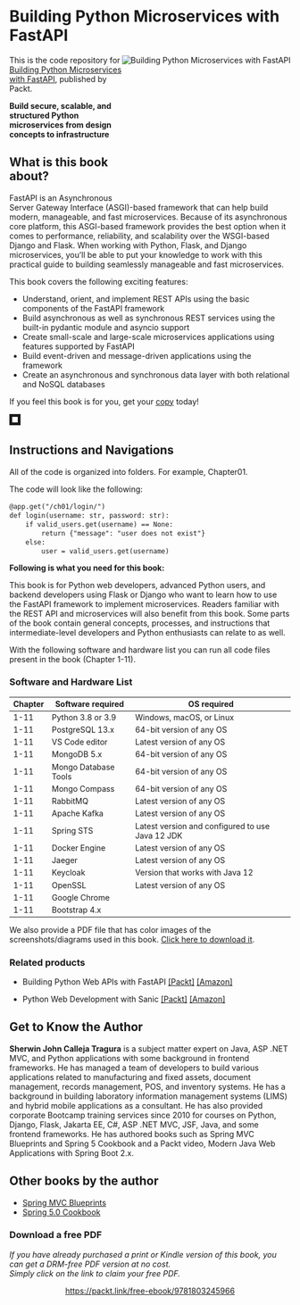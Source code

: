 # Building Python Microservices with FastAPI

<a href="https://www.packtpub.com/product/building-python-microservices-with-fastapi/9781803245966?utm_source=github&utm_medium=repository&utm_campaign=9781803245966"><img src="https://static.packt-cdn.com/products/9781803245966/cover/smaller" alt="Building Python Microservices with FastAPI" height="256px" align="right"></a>

This is the code repository for [Building Python Microservices with FastAPI](https://www.packtpub.com/product/building-python-microservices-with-fastapi/9781803245966?utm_source=github&utm_medium=repository&utm_campaign=9781803245966), published by Packt.

**Build secure, scalable, and structured Python microservices from design concepts to infrastructure**

## What is this book about?
FastAPI is an Asynchronous Server Gateway Interface (ASGI)-based framework that can help build modern, manageable, and fast microservices. Because of its asynchronous core platform, this ASGI-based framework provides the best option when it comes to performance, reliability, and scalability over the WSGI-based Django and Flask. When working with Python, Flask, and Django microservices, you’ll be able to put your knowledge to work with this practical guide to building seamlessly manageable and fast microservices.

This book covers the following exciting features: 
* Understand, orient, and implement REST APIs using the basic components of the FastAPI framework
* Build asynchronous as well as synchronous REST services using the built-in pydantic module and asyncio support
* Create small-scale and large-scale microservices applications using features supported by FastAPI
* Build event-driven and message-driven applications using the framework
* Create an asynchronous and synchronous data layer with both relational and NoSQL databases

If you feel this book is for you, get your [copy](https://www.amazon.com/dp/1803245964) today!

<a href="https://www.packtpub.com/?utm_source=github&utm_medium=banner&utm_campaign=GitHubBanner"><img src="https://raw.githubusercontent.com/PacktPublishing/GitHub/master/GitHub.png" 
alt="https://www.packtpub.com/" border="5" /></a>


## Instructions and Navigations
All of the code is organized into folders. For example, Chapter01.

The code will look like the following:
```
@app.get("/ch01/login/")
def login(username: str, password: str):
    if valid_users.get(username) == None:
        return {"message": "user does not exist"}
    else:
        user = valid_users.get(username)
```

**Following is what you need for this book:**

This book is for Python web developers, advanced Python users, and backend developers using Flask or Django who want to learn how to use the FastAPI framework to implement microservices. Readers familiar with the REST API and microservices will also benefit from this book. Some parts of the book contain general concepts, processes, and instructions that intermediate-level developers and Python enthusiasts can relate to as well.

With the following software and hardware list you can run all code files present in the book (Chapter 1-11).

### Software and Hardware List

| Chapter  | Software required                   | OS required                                      |
| -------- | ------------------------------------| -------------------------------------------------|
| 1-11     | Python 3.8 or 3.9                   | Windows, macOS, or Linux                         |
| 1-11     | PostgreSQL 13.x                     | 64-bit version of any OS                         |
| 1-11     | VS Code editor                      | Latest version of any OS                         |
| 1-11     | MongoDB 5.x                         | 64-bit version of any OS                         |
| 1-11     | Mongo Database Tools                | 64-bit version of any OS                         |
| 1-11     | Mongo Compass                       | 64-bit version of any OS                         |
| 1-11     | RabbitMQ                            | Latest version of any OS                         |
| 1-11     | Apache Kafka                        | Latest version of any OS                         |
| 1-11     | Spring STS                          | Latest version and configured to use Java 12 JDK |
| 1-11     | Docker Engine                       | Latest version of any OS                         |
| 1-11     | Jaeger                              | Latest version of any OS                         |
| 1-11     | Keycloak                            | Version that works with Java 12                  |
| 1-11     | OpenSSL                             | Latest version of any OS                         |
| 1-11     | Google Chrome                       |                                                  |
| 1-11     | Bootstrap 4.x                       |                                                  |


We also provide a PDF file that has color images of the screenshots/diagrams used in this book. [Click here to download it](https://packt.link/ohTNw).


### Related products <Other books you may enjoy>
* Building Python Web APIs with FastAPI [[Packt]](https://www.packtpub.com/product/building-python-web-apis-with-fastapi/9781801076630?_ga=2.180798177.738679754.1661260461-1157268863.1584421665&utm_source=github&utm_medium=repository&utm_campaign=9781801076630) [[Amazon]](https://www.amazon.com/dp/1801076634)

* Python Web Development with Sanic [[Packt]](https://www.packtpub.com/product/python-web-development-with-sanic/9781801814416?_ga=2.188147822.738679754.1661260461-1157268863.1584421665&utm_source=github&utm_medium=repository&utm_campaign=9781801814416) [[Amazon]](https://www.amazon.com/dp/1801814414)

## Get to Know the Author
**Sherwin John Calleja Tragura**
is a subject matter expert on Java, ASP .NET MVC, and Python applications with some background in frontend frameworks. He has managed a team of developers to build various applications related to manufacturing and fixed assets, document management, records management, POS, and inventory systems. He has a background in building laboratory information management systems (LIMS) and hybrid mobile applications as a consultant. He has also provided corporate Bootcamp training services since 2010 for courses on Python, Django, Flask, Jakarta EE, C#, ASP .NET MVC, JSF, Java, and some frontend frameworks. He has authored books such as Spring MVC Blueprints and Spring 5 Cookbook and a Packt video, Modern Java Web Applications with Spring Boot 2.x.


## Other books by the author
* [Spring MVC Blueprints](https://www.packtpub.com/product/spring-mvc-blueprints/9781785888274?utm_source=github&utm_medium=repository&utm_campaign=9781785888274)
* [Spring 5.0 Cookbook](https://www.packtpub.com/product/spring-5-0-cookbook/9781787128316?utm_source=github&utm_medium=repository&utm_campaign=9781787128316)


### Download a free PDF

 <i>If you have already purchased a print or Kindle version of this book, you can get a DRM-free PDF version at no cost.<br>Simply click on the link to claim your free PDF.</i>
<p align="center"> <a href="https://packt.link/free-ebook/9781803245966">https://packt.link/free-ebook/9781803245966 </a> </p>